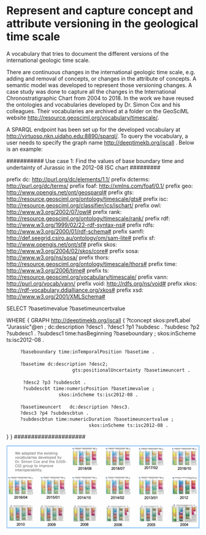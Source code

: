 # Represent and capture concept and attribute versioning in the geological time scale
A vocabulary that tries to document the different versions of the international geologic time scale. 

There are continuous changes in the international geologic time scale, e.g. adding and removal of concepts, or changes in the attribute of concepts. A semantic model was developed to represent those versioning changes. A case study was done to capture all the changes in the International Chronostratigraphic Chart from 2004 to 2018. In the work we have reused the ontologies and vocabularies developed by Dr. Simon Cox and his colleagues. Their vocabularies are archived at a folder on the GeoSciML website http://resource.geosciml.org/vocabulary/timescale/. 

A SPARQL endpoint has been set up for the developed vocabulary at http://virtuoso.nkn.uidaho.edu:8890/sparql/. To query the vocabulary, a user needs to specify the graph name <http://deeptimekb.org/iscall> . Below is an example: 

########### Use case 1: Find the values of base boundary time and undertainty of Jurassic in the 2012-08 ISC chart #########

prefix dc: <http://purl.org/dc/elements/1.1/>
prefix dcterms: <http://purl.org/dc/terms/>
prefix foaf: <http://xmlns.com/foaf/0.1/> 
prefix geo: <http://www.opengis.net/ont/geosparql#> 
prefix gts: <http://resource.geosciml.org/ontology/timescale/gts#> 
prefix isc: <http://resource.geosciml.org/classifier/ics/ischart/> 
prefix owl: <http://www.w3.org/2002/07/owl#> 
prefix rank: <http://resource.geosciml.org/ontology/timescale/rank/> 
prefix rdf: <http://www.w3.org/1999/02/22-rdf-syntax-ns#> 
prefix rdfs: <http://www.w3.org/2000/01/rdf-schema#> 
prefix samfl: <http://def.seegrid.csiro.au/ontology/om/sam-lite#> 
prefix sf: <http://www.opengis.net/ont/sf#> 
prefix skos: <http://www.w3.org/2004/02/skos/core#> 
prefix sosa: <http://www.w3.org/ns/sosa/> 
prefix thors: <http://resource.geosciml.org/ontology/timescale/thors#> 
prefix time: <http://www.w3.org/2006/time#> 
prefix ts: <http://resource.geosciml.org/vocabulary/timescale/> 
prefix vann: <http://purl.org/vocab/vann/> 
prefix void: <http://rdfs.org/ns/void#> 
prefix xkos: <http://rdf-vocabulary.ddialliance.org/xkos#> 
prefix xsd: <http://www.w3.org/2001/XMLSchema#> 

SELECT   ?basetimevalue  ?basetimeuncertvalue

WHERE
{
  GRAPH <http://deeptimekb.org/iscall> 
   {
	?tconcept skos:prefLabel "Jurassic"@en ;
                          dc:description  ?desc1 .
         ?desc1 ?p1 ?subdesc .
         ?subdesc ?p2 ?subdesc1 .
         ?subdesc1  time:hasBeginning ?baseboundary ;
                           skos:inScheme ts:isc2012-08 . 

         ?baseboundary time:inTemporalPosition ?basetime .
 
         ?basetime dc:description ?desc2;
                            gts:positionalUncertainty ?basetimeuncert .  
       
          ?desc2 ?p3 ?subdescbt .        
          ?subdescbt time:numericPosition ?basetimevalue ;
			           skos:inScheme ts:isc2012-08 . 

         ?basetimeuncert   dc:description ?desc3.
         ?desc3 ?p4 ?subdescbtun .
         ?subdescbtun time:numericDuration ?basetimeuncertvalue ; 
                                  skos:inScheme ts:isc2012-08 .
   } 
}
#####################


![Different versions of the GTS chart](/gtsversion.png)
